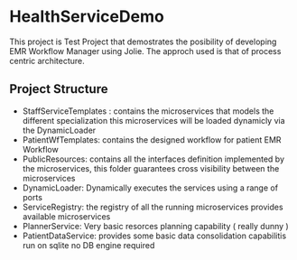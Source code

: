 # HealthServiceDemo

This project is Test Project that demostrates the posibility of developing EMR Workflow Manager using Jolie.
The approch used is that of process centric architecture.

## Project Structure 

* StaffServiceTemplates : contains the microservices that models the different specialization this microservices will be loaded dynamicly via the DynamicLoader
* PatientWfTemplates: contains the designed workflow for patient EMR Workflow
* PublicResources: contains all the interfaces definition implemented by the microservices, this folder guarantees cross visibility between the microservices
* DynamicLoader: Dynamically executes the services using a range of ports
* ServiceRegistry: the registry of all the running microservices provides available microservices
* PlannerService: Very basic resorces planning capability ( really dunny )
* PatientDataService: provides some basic data consolidation capabilitis run on sqlite no DB engine required

